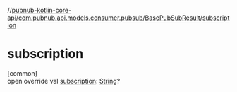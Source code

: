 //[pubnub-kotlin-core-api](../../../index.md)/[com.pubnub.api.models.consumer.pubsub](../index.md)/[BasePubSubResult](index.md)/[subscription](subscription.md)

# subscription

[common]\
open override val [subscription](subscription.md): [String](https://kotlinlang.org/api/latest/jvm/stdlib/kotlin-stdlib/kotlin/-string/index.html)?
